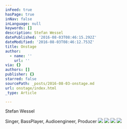 ```yaml
---
inFeed: true
hasPage: true
inNav: false
inLanguage: null
keywords: []
description: Stefan Wessel
datePublished: '2016-08-03T08:46:15.292Z'
dateModified: '2016-08-03T08:46:12.753Z'
title: Onstage
author:
  - name: ''
    url: ''
via: {}
authors: []
publisher: {}
starred: false
sourcePath: _posts/2016-08-03-onstage.md
url: onstage/index.html
_type: Article

---
```

Stefan Wessel

Singer, BassPlayer, Audioengineer, Producer
![](https://the-grid-user-content.s3-us-west-2.amazonaws.com/8ac8f4b0-f723-4a5c-bd6f-aa5800d6fee0.jpg)
![](https://the-grid-user-content.s3-us-west-2.amazonaws.com/0eadcb37-5d56-4a87-b0b9-9252526a6639.jpg)
![](https://the-grid-user-content.s3-us-west-2.amazonaws.com/150b50fa-e175-436f-9236-902712131875.jpg)
![](https://the-grid-user-content.s3-us-west-2.amazonaws.com/2330a7de-4987-4b41-ab5c-8ebee09ce3db.jpg)
